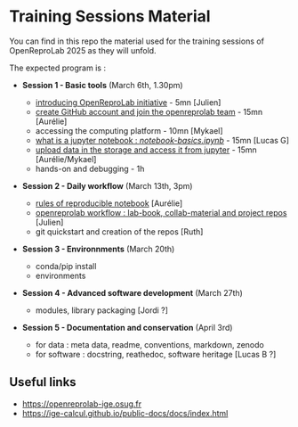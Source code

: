 # Training Sessions Material


You can find in this repo the material used for the training sessions of OpenReproLab 2025 as they will unfold.

The expected program is :

- **Session 1 - Basic tools** (March 6th, 1.30pm)
  - [introducing OpenReproLab initiative](introducing-openreprolab.md) - 5mn [Julien]
  - [create GitHub account and join the openreprolab team](github-basics.md) - 15mn [Aurélie]
  - accessing the computing platform - 10mn [Mykael]
  - [what is a jupyter notebook : *notebook-basics.ipynb*](notebook-basics.ipynb) - 15mn [Lucas G]
  - [upload data in the storage and access it from jupyter](upload_data_cloud.md) - 15mn [Aurélie/Mykael]
  - hands-on and debugging - 1h 

- **Session 2 - Daily workflow** (March 13th, 3pm)
  - [rules of reproducible notebook](reproducible-notebooks.md) [Aurélie]
  - [openreprolab workflow : lab-book, collab-material and project repos](openreprolab-workflow.md) [Julien]
  - git quickstart and creation of the repos  [Ruth]
 
 
- **Session 3 - Environnments** (March 20th)
  - conda/pip install
  - environments
 
- **Session 4 - Advanced software development** (March 27th)
  - modules, library packaging [Jordi ?]

- **Session 5 - Documentation and conservation** (April 3rd)
  - for data : meta data, readme, conventions, markdown, zenodo
  - for software : docstring, reathedoc, software heritage [Lucas B ?]

## Useful links
- https://openreprolab-ige.osug.fr
- https://ige-calcul.github.io/public-docs/docs/index.html
